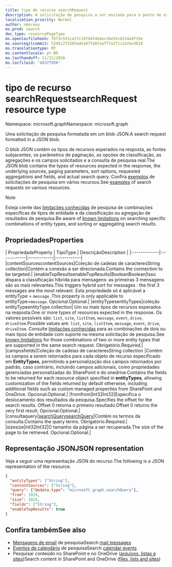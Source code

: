 ```yaml
---
title: tipo de recurso searchRequest
description: A solicitação de pesquisa a ser enviada para o ponto de extremidade da consulta. Ele contém o tipo de entidades esperadas na resposta, as fontes subjacentes, os parâmetros de paginação, a solicitação de campos e a consulta de pesquisa real.
localization_priority: Normal
author: nmoreau
ms.prod: search
doc_type: resourcePageType
ms.openlocfilehash: f673c551ce27c16fd4fddabc26e55cd234a9f19e
ms.sourcegitcommit: 5345c2f3265ede107fa0faaff7a3f1c2afee3810
ms.translationtype: MT
ms.contentlocale: pt-BR
ms.lasthandoff: 11/21/2020
ms.locfileid: "49377956"
---
```

# <a name="searchrequest-resource-type"></a><span data-ttu-id="37455-104">tipo de recurso searchRequest</span><span class="sxs-lookup"><span data-stu-id="37455-104">searchRequest resource type</span></span>

<span data-ttu-id="37455-105">Namespace: microsoft.graph</span><span class="sxs-lookup"><span data-stu-id="37455-105">Namespace: microsoft.graph</span></span>

<span data-ttu-id="37455-106">Uma solicitação de pesquisa formatada em um blob JSON.</span><span class="sxs-lookup"><span data-stu-id="37455-106">A search request formatted in a JSON blob.</span></span> 

<span data-ttu-id="37455-107">O blob JSON contém os tipos de recursos esperados na resposta, as fontes subjacentes, os parâmetros de paginação, as opções de classificação, as agregações e os campos solicitados e a consulta de pesquisa real.</span><span class="sxs-lookup"><span data-stu-id="37455-107">The JSON blob contains the types of resources expected in the response, the underlying sources, paging parameters, sort options, requested aggregations and fields, and actual search query.</span></span> <span data-ttu-id="37455-108">Confira [exemplos](#see-also) de solicitações de pesquisa em vários recursos.</span><span class="sxs-lookup"><span data-stu-id="37455-108">See [examples](#see-also) of search requests on various resources.</span></span>

> [!NOTE]
> <span data-ttu-id="37455-109">Esteja ciente das [limitações conhecidas](search-api-overview.md#known-limitations) de pesquisa de combinações específicas de tipos de entidade e da classificação ou agregação de resultados de pesquisa.</span><span class="sxs-lookup"><span data-stu-id="37455-109">Be aware of [known limitations](search-api-overview.md#known-limitations) on searching specific combinations of entity types, and sorting or aggregating search results.</span></span>


## <a name="properties"></a><span data-ttu-id="37455-110">Propriedades</span><span class="sxs-lookup"><span data-stu-id="37455-110">Properties</span></span>

| <span data-ttu-id="37455-111">Propriedade</span><span class="sxs-lookup"><span data-stu-id="37455-111">Property</span></span>     | <span data-ttu-id="37455-112">Tipo</span><span class="sxs-lookup"><span data-stu-id="37455-112">Type</span></span>        | <span data-ttu-id="37455-113">Descrição</span><span class="sxs-lookup"><span data-stu-id="37455-113">Description</span></span> |
|:-------------|:------------|:------------|:------------|
|<span data-ttu-id="37455-114">contentSources</span><span class="sxs-lookup"><span data-stu-id="37455-114">contentSources</span></span>|<span data-ttu-id="37455-115">Coleção de cadeias de caracteres</span><span class="sxs-lookup"><span data-stu-id="37455-115">String collection</span></span>|<span data-ttu-id="37455-116">Contém a conexão a ser direcionada.</span><span class="sxs-lookup"><span data-stu-id="37455-116">Contains the connection to be targeted.</span></span>|
|<span data-ttu-id="37455-117">enableTopResults</span><span class="sxs-lookup"><span data-stu-id="37455-117">enableTopResults</span></span>|<span data-ttu-id="37455-118">Boolean</span><span class="sxs-lookup"><span data-stu-id="37455-118">Boolean</span></span>|<span data-ttu-id="37455-119">Isso dispara a classificação híbrida para mensagens: as primeiras 3 mensagens são as mais relevantes.</span><span class="sxs-lookup"><span data-stu-id="37455-119">This triggers hybrid sort for messages : the first 3 messages are the most relevant.</span></span> <span data-ttu-id="37455-120">Esta propriedade só é aplicável a entityType = `message` .</span><span class="sxs-lookup"><span data-stu-id="37455-120">This property is only applicable to entityType=`message`.</span></span> <span data-ttu-id="37455-121">Opcional.</span><span class="sxs-lookup"><span data-stu-id="37455-121">Optional.</span></span>|
|<span data-ttu-id="37455-122">entityTypes</span><span class="sxs-lookup"><span data-stu-id="37455-122">entityTypes</span></span>|<span data-ttu-id="37455-123">coleção entityType</span><span class="sxs-lookup"><span data-stu-id="37455-123">entityType collection</span></span>| <span data-ttu-id="37455-124">Um ou mais tipos de recursos esperados na resposta.</span><span class="sxs-lookup"><span data-stu-id="37455-124">One or more types of resources expected in the response.</span></span> <span data-ttu-id="37455-125">Os valores possíveis são: `list`, `site`, `listItem`, `message`, `event`, `drive`, `driveItem`.</span><span class="sxs-lookup"><span data-stu-id="37455-125">Possible values are: `list`, `site`, `listItem`, `message`, `event`, `drive`, `driveItem`.</span></span> <span data-ttu-id="37455-126">Consulte [limitações conhecidas](search-api-overview.md#known-limitations) para as combinações de dois ou mais tipos de entidade com suporte na mesma solicitação de pesquisa.</span><span class="sxs-lookup"><span data-stu-id="37455-126">See [known limitations](search-api-overview.md#known-limitations) for those combinations of two or more entity types that are supported in the same search request.</span></span> <span data-ttu-id="37455-127">Obrigatório.</span><span class="sxs-lookup"><span data-stu-id="37455-127">Required.</span></span>|
|<span data-ttu-id="37455-128">campos</span><span class="sxs-lookup"><span data-stu-id="37455-128">fields</span></span>|<span data-ttu-id="37455-129">Coleção de cadeias de caracteres</span><span class="sxs-lookup"><span data-stu-id="37455-129">String collection</span></span> |<span data-ttu-id="37455-130">Contém os campos a serem retornados para cada objeto de recurso especificado em **EntityTypes**, permitindo a personalização dos campos retornados por padrão, caso contrário, incluindo campos adicionais, como propriedades gerenciadas personalizadas do SharePoint e do onedrive.</span><span class="sxs-lookup"><span data-stu-id="37455-130">Contains the fields to be returned for each resource object specified in **entityTypes**, allowing customization of the fields returned by default otherwise, including additional fields such as custom managed properties from SharePoint and OneDrive.</span></span> <span data-ttu-id="37455-131">Opcional.</span><span class="sxs-lookup"><span data-stu-id="37455-131">Optional.</span></span>|
|<span data-ttu-id="37455-132">from</span><span class="sxs-lookup"><span data-stu-id="37455-132">from</span></span>|<span data-ttu-id="37455-133">Int32</span><span class="sxs-lookup"><span data-stu-id="37455-133">Int32</span></span>|<span data-ttu-id="37455-134">Especifica o deslocamento dos resultados da pesquisa.</span><span class="sxs-lookup"><span data-stu-id="37455-134">Specifies the offset for the search results.</span></span> <span data-ttu-id="37455-135">Offset 0 retorna o primeiro resultado.</span><span class="sxs-lookup"><span data-stu-id="37455-135">Offset 0 returns the very first result.</span></span> <span data-ttu-id="37455-136">Opcional.</span><span class="sxs-lookup"><span data-stu-id="37455-136">Optional.</span></span>|
|<span data-ttu-id="37455-137">consulta</span><span class="sxs-lookup"><span data-stu-id="37455-137">query</span></span>|[<span data-ttu-id="37455-138">searchQuery</span><span class="sxs-lookup"><span data-stu-id="37455-138">searchQuery</span></span>](searchquery.md)|<span data-ttu-id="37455-139">Contém os termos da consulta.</span><span class="sxs-lookup"><span data-stu-id="37455-139">Contains the query terms.</span></span> <span data-ttu-id="37455-140">Obrigatório.</span><span class="sxs-lookup"><span data-stu-id="37455-140">Required.</span></span>|
|<span data-ttu-id="37455-141">size</span><span class="sxs-lookup"><span data-stu-id="37455-141">size</span></span>|<span data-ttu-id="37455-142">Int32</span><span class="sxs-lookup"><span data-stu-id="37455-142">Int32</span></span>|<span data-ttu-id="37455-143">O tamanho da página a ser recuperada.</span><span class="sxs-lookup"><span data-stu-id="37455-143">The size of the page to be retrieved.</span></span> <span data-ttu-id="37455-144">Opcional.</span><span class="sxs-lookup"><span data-stu-id="37455-144">Optional.</span></span>|

## <a name="json-representation"></a><span data-ttu-id="37455-145">Representação JSON</span><span class="sxs-lookup"><span data-stu-id="37455-145">JSON representation</span></span>

<span data-ttu-id="37455-146">Veja a seguir uma representação JSON do recurso.</span><span class="sxs-lookup"><span data-stu-id="37455-146">The following is a JSON representation of the resource.</span></span>

```json
{
  "entityTypes": ["String"],
  "contentSources": ["String"],
  "query": {"@odata.type": "microsoft.graph.searchQuery"},
  "from": 1024,
  "size": 1024,
  "fields": ["String"],
  "enableTopResults": true  
}
```

## <a name="see-also"></a><span data-ttu-id="37455-147">Confira também</span><span class="sxs-lookup"><span data-stu-id="37455-147">See also</span></span>
- <span data-ttu-id="37455-148">[Mensagens de email](/graph/search-concept-messages) de pesquisa</span><span class="sxs-lookup"><span data-stu-id="37455-148">Search [mail messages](/graph/search-concept-messages)</span></span>
- <span data-ttu-id="37455-149">[Eventos de calendário](/graph/search-concept-events) de pesquisa</span><span class="sxs-lookup"><span data-stu-id="37455-149">Search [calendar events](/graph/search-concept-events)</span></span>
- <span data-ttu-id="37455-150">Pesquisar conteúdo no SharePoint e no OneDrive ([arquivos, listas e sites](/graph/search-concept-files))</span><span class="sxs-lookup"><span data-stu-id="37455-150">Search content in SharePoint and OneDrive ([files, lists and sites](/graph/search-concept-files))</span></span>



<!-- uuid: 16cd6b66-4b1a-43a1-adaf-3a886856ed98
2019-02-04 14:57:30 UTC -->
<!-- {
  "type": "#page.annotation",
  "description": "searchRequest resource",
  "keywords": "",
  "section": "documentation",
  "tocPath": ""
}-->


